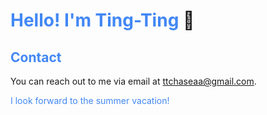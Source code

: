 # <span style="color: #4287f5;">Hello! I'm Ting-Ting</span> :wave:

## <span style="color: #4287f5;">Contact</span>
You can reach out to me via email at ttchaseaa@gmail.com.

<span style="color: #4287f5;">I look forward to the summer vacation!</span>
